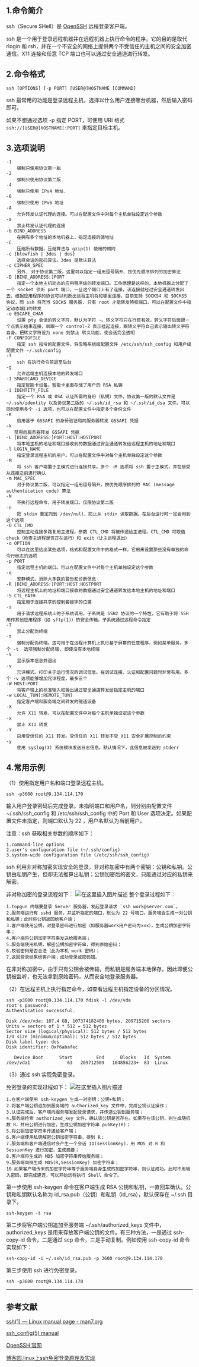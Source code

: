 ## 1.命令简介
ssh（Secure SHell）是 [OpenSSH](https://www.openssh.com) 远程登录客户端。

ssh 是一个用于登录远程机器并在远程机器上执行命令的程序。它的目的是取代 rlogin 和 rsh，并在一个不安全的网络上提供两个不受信任的主机之间的安全加密通信。X11 连接和任意 TCP 端口也可以通过安全通道进行转发。

## 2.命令格式
```
ssh [OPTIONS] [-p PORT] [USER@]HOSTNAME [COMMAND]
```
ssh 最常用的功能是登录远程主机，选择以什么用户连接哪台机器，然后输入密码即可。

如果不想通过选项 -p 指定 PORT，可使用 URI 格式 `ssh://[USER@]HOSTNAME[:PORT]` 来指定目标主机。

## 3.选项说明
```shell
-1
    强制只使用协议第一版
-2
    强制只使用协议第二版
-4
    强制只使用 IPv4 地址.
-6
    强制只使用 IPv6 地址
-A
    允许转发认证代理的连接。可以在配置文件中对每个主机单独设定这个参数
-a
    禁止转发认证代理的连接
-b BIND_ADDRESS
    在拥有多个地址的本地机器上，指定连接的源地址
-C
	压缩所有数据。压缩算法与 gzip(1) 使用的相同
-c {blowfish | 3des | des}
    选择会话的密码算法。3des 是默认算法
-c CIPHER_SPEC
    另外, 对于协议第二版，这里可以指定一组用逗号隔开、按优先顺序排列的加密算法
-D [BIND_ADDRESS:]PORT
	指定一个本地主机动态的应用程序级的转发端口。工作原理是这样的，本地机器上分配了一个 socket 侦听 port 端口，一旦这个端口上有了连接，该连接就经过安全通道转发出去，根据应用程序的协议可以判断出远程主机将和哪里连接。目前支持 SOCKS4 和 SOCKS5 协议，而 ssh 将充当 SOCKS 服务器. 只有 root 才能转发特权端口。可以在配置文件中指定动态端口的转发
-e ESCAPE_CHAR
	设置 pty 会话的转义字符，默认为字符 ~。转义字符只在行首有效，转义字符后面跟一个点表示结束连接，后跟一个 control-Z 表示挂起连接，跟转义字符自己表示输出转义字符自身。把转义字符设为 none 则禁止 转义功能，使会话完全透明
-F CONFIGFILE
	指定 ssh 指令的配置文件，将忽略系统级配置文件 /etc/ssh/ssh_config 和用户级配置文件 ~/.ssh/config
-f 
    ssh 在执行命令前退至后台
-g
    允许远端主机连接本地的转发端口
-I SMARTCARD_DEVICE
    指定智能卡设备。智能卡里面存储了用户的 RSA 私钥
-i IDENTITY_FILE
    指定一个 RSA 或 DSA 认证所需的身份（私钥）文件。协议第一版的默认文件是 ~/.ssh/identity 以及协议第二版的 ~/.ssh/id_rsa 和 ~/.ssh/id_dsa 文件。可以同时使用多个 -i 选项，也可以在配置文件中指定多个身份文件
-K
	启用基于 GSSAPI 的身份验证和向服务器转发 GSSAPI 凭据
-k
   禁用向服务器转发 GSSAPI 凭据
-L [BIND_ADDRESS:]PORT:HOST:HOSTPORT
	将本地主机的地址和端口接收到的数据通过安全通道转发给远程主机的地址和端口
-l LOGIN_NAME
    指定登录远程主机的用户。可以在配置文件中对每个主机单独设定这个参数
-M
	将 ssh 客户端置于主模式进行连接共享。多个 -M 选项将 ssh 置于主模式，并在接受从连接之前进行确认
-m MAC_SPEC
	对于协议第二版，可以指定一组用逗号隔开，按优先顺序排列的 MAC (message authentication code) 算法
-N
    不执行远程命令，用于转发端口。仅限协议第二版
-n
	把 stdin 重定向到 /dev/null，防止从 stdin 读取数据。在后台运行时一定会用到这个选项
-O CTL_CMD
	控制主动连接多路复用主进程。参数 CTL_CMD 将被传递给主进程。CTL_CMD 可取值 check（检查主进程是否正在运行）和 exit（让主进程退出）
-o OPTION
    可以在这里给出某些选项，格式和配置文件中的格式一样。它用来设置那些没有单独的命令行标志的选项
-p PORT
    指定远程主机的端口。可以在配置文件中对每个主机单独设定这个参数
-q
    安静模式。消除大多数的警告和诊断信息
-R [BIND_ADDRESS:]PORT:HOST:HOSTPORT
	将远程主机上的地址和端口接收的数据通过安全通道转发给本地主机的地址和端口
-S CTL_PATH
	指定用于连接共享的控制套接字的位置
-s
    用于请求远程系统上的子系统调用。子系统是 SSH2 协议的一个特性，它有助于将 SSH 用作其他应用程序（如 sftp(1)）的安全传输。子系统通过远程命令指定
-T
    禁止分配伪终端
-t
	强制分配伪终端。这可用于在远程计算机上执行基于屏幕的任意程序，例如菜单服务。多个 -t  选项强制分配终端, 即使没有本地终端
-V
	显示版本信息并退出
-v
    冗详模式。打印关于运行情况的调试信息。在调试连接、认证和配置问题时非常有用。多个 -v 选项能够增加冗详程度，最多三个
-W HOST:PORT
	将客户端上的标准输入和输出通过安全通道转发给指定主机的端口
-w LOCAL_TUN[:REMOTE_TUN]
	指定客户端和服务端之间转发的隧道设备
-X
    允许 X11 转发，可以在配置文件中对每个主机单独设定这个参数
-x
    禁止 X11 转发
-Y
	启用受信任的 X11 转发。受信任的 X11 转发不受 X11 安全扩展控制的约束
-y
	使用 syslog(3) 系统模块发送日志信息。默认情况下，此信息被发送到 stderr
```

## 4.常用示例
（1）使用指定用户名和端口登录远程主机。
```
ssh -p3600 root@9.134.114.170
```
输入用户登录密码后完成登录。未指明端口和用户名，则分别由配置文件 ~/.ssh/ssh_config 和 /etc/ssh/ssh_config 中的 Port 和 User 选项决定。如果配置文件未指定，则端口默认为 22 ，用户名默认为当前用户。 

注意：ssh 获取相关参数的顺序如下：
```
1.command-line options
2.user's configuration file (~/.ssh/config)
3.system-wide configuration file (/etc/ssh/ssh_config)
```

ssh 利用非对称加密实现安全的登录，非对称加密中有两个密钥：公钥和私钥。公钥由私钥产生，但却无法推算出私钥；公钥加密后的密文，只能通过对应的私钥来解密。

非对称加密的登录流程如下：
![在这里插入图片描述](https://img-blog.csdnimg.cn/20200303215941491.png?x-oss-process=image/watermark,type_ZmFuZ3poZW5naGVpdGk,shadow_10,text_aHR0cHM6Ly9ibG9nLmNzZG4ubmV0L0szNDZLMzQ2,size_16,color_FFFFFF,t_70)
整个登录过程如下：
```
1.topgun 终端要登录 Server 服务器，发起登录请求 `ssh work@server.com`。
2.服务端运行有 sshd 服务，并监听指定的端口，默认为 22 号端口。服务端会生成一对公钥和私钥；此时将公钥返回给客户端；
3.客户端使用公钥，对登录密码进行加密（如服务器work用户密码为xxx），生成公钥加密字符串；
4.客户端将公钥加密字符串发送给服务端；
5.服务端使用私钥，解密公钥加密字符串，得到原始密码；
6.校验密码是否合法（此为本机 work 密码）；
7.返回登录结果给客户端：成功登录或密码错。
```
在非对称加密中，由于只有公钥会被传输，而私钥是服务端本地保存，因此即便公钥被监听，也无法拿到原始密码，从而安全地登录服务器。

（2）在远程主机上执行指定命令，如查看远程主机指定设备的分区情况。
```
ssh -p3600 root@9.134.114.170 fdisk -l /dev/vda
root's password: 
Authentication successful.

Disk /dev/vda: 107.4 GB, 107374182400 bytes, 209715200 sectors
Units = sectors of 1 * 512 = 512 bytes
Sector size (logical/physical): 512 bytes / 512 bytes
I/O size (minimum/optimal): 512 bytes / 512 bytes
Disk label type: dos
Disk identifier: 0xf6abafec

   Device Boot      Start         End      Blocks   Id  System
/dev/vda1              63   209712509   104856223+  83  Linux
```
（3）通过 ssh 实现免密登录。

免密登录的实现过程如下：
![在这里插入图片描述](https://img-blog.csdnimg.cn/20200303215024973.png?x-oss-process=image/watermark,type_ZmFuZ3poZW5naGVpdGk,shadow_10,text_aHR0cHM6Ly9ibG9nLmNzZG4ubmV0L0szNDZLMzQ2,size_16,color_FFFFFF,t_70)
```
1.在客户端使用 ssh-keygen 生成一对密钥：公钥+私钥；
2.将客户端公钥追加到服务端的 authorized_key 文件中，完成公钥认证操作；
3.认证完成后，客户端向服务端发起登录请求，并传递公钥到服务端；
4.服务端检索 authorized_key 文件，确认该公钥是否存在。如果存在该公钥，则生成随机数 R，并用公钥进行加密，生成公钥加密字符串 pubKey(R)；
5.将公钥加密字符串传递给客户端；
6.客户端使用私钥解密公钥加密字符串，得到 R；
7.服务端和客户端通信时会产生一个会话 ID(sessionKey)，用 MD5 对 R 和 SessionKey 进行加密，生成摘要；
8.客户端将生成的 MD5 加密字符串传给服务端；
9.服务端同样生成 MD5(R,SessionKey) 加密字符串；
10.如果客户端传来的加密字符串等于服务端自身生成的加密字符串，则认证成功。此时不用输入密码，即完成建连，可以开始远程执行 Shell 命令了。
```
第一步使用 ssh-keygen 命令在客户端生成 RSA 公钥和私钥，一直回车确认。公钥和私钥默认名称为 id_rsa.pub（公钥）和私钥（id_rsa），默认保存在 ~/.ssh 目录下。
```
ssh-keygen -t rsa
```
第二步将客户端公钥追加至服务端 ~/.ssh/authorized_keys 文件中，authorized_keys 是用来存放客户端公钥的文件。有三种方法，一是通过 ssh-copy-id 命令，二是通过 scp 命令，三是手动复制。例如使用 ssh-copy-id 命令实现如下：
```
ssh-copy-id -i ~/.ssh/id_rsa.pub -p 3600 root@9.134.114.170
```

第三步使用 ssh 进行免密登录。
```
ssh -p3600 root@9.134.114.170
```

----
## 参考文献
[ssh(1) — Linux manual page - man7.org](https://man7.org/linux/man-pages/man1/ssh.1.html)

[ssh_config(5) manual](https://linux.die.net/man/5/ssh_config)

[OpenSSH 官网](https://www.openssh.com)

[博客园.linux上ssh免密登录原理及实现](https://www.cnblogs.com/276815076/p/10449354.html)

